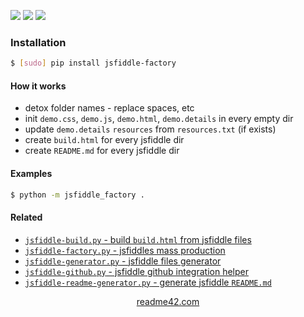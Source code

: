 <!--
https://readme42.com
-->


[![](https://img.shields.io/pypi/v/jsfiddle-factory.svg?maxAge=3600)](https://pypi.org/project/jsfiddle-factory/)
[![](https://img.shields.io/badge/License-Unlicense-blue.svg?longCache=True)](https://unlicense.org/)
[![](https://github.com/andrewp-as-is/jsfiddle-factory.py/workflows/tests42/badge.svg)](https://github.com/andrewp-as-is/jsfiddle-factory.py/actions)

### Installation
```bash
$ [sudo] pip install jsfiddle-factory
```

#### How it works
+   detox folder names - replace spaces, etc
+   init `demo.css`, `demo.js`, `demo.html`, `demo.details` in every empty dir
+   update `demo.details` `resources` from `resources.txt` (if exists)
+   create `build.html` for every jsfiddle dir
+   create `README.md` for every jsfiddle dir

#### Examples
```bash
$ python -m jsfiddle_factory .
```

#### Related
+   [`jsfiddle-build.py` - build `build.html` from jsfiddle files](https://pypi.org/project/jsfiddle-build/)
+   [`jsfiddle-factory.py` - jsfiddles mass production](https://pypi.org/project/jsfiddle-build/)
+   [`jsfiddle-generator.py` - jsfiddle files generator](https://pypi.org/project/jsfiddle-generator/)
+   [`jsfiddle-github.py` - jsfiddle github integration helper](https://pypi.org/project/jsfiddle-github/)
+   [`jsfiddle-readme-generator.py` - generate jsfiddle `README.md`](https://pypi.org/project/jsfiddle-readme-generator/)

<p align="center">
    <a href="https://readme42.com/">readme42.com</a>
</p>
